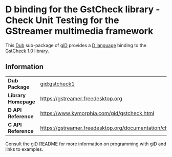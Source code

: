 # D binding for the GstCheck library - Check Unit Testing for the GStreamer multimedia framework

This [Dub](https://dub.pm/) sub-package of [giD](https://gid.dub.pm) provides a [D language](https://www.dlang.org) binding to the [GstCheck 1.0](https://gstreamer.freedesktop.org) library.

## Information

|     |     |
| --- | --- |
| **Dub Package**          | [gid:gstcheck1](https://code.dlang.org/packages/gid%3Agstcheck1)                 |
| **Library Homepage**     | https://gstreamer.freedesktop.org                                                |
| **D API Reference**      | https://www.kymorphia.com/gid/gstcheck.html                                      |
| **C API Reference**      | https://gstreamer.freedesktop.org/documentation/check/index.html                 |

Consult the [giD README](https://github.com/Kymorphia/gid) for more information on programming with giD and links to examples.
